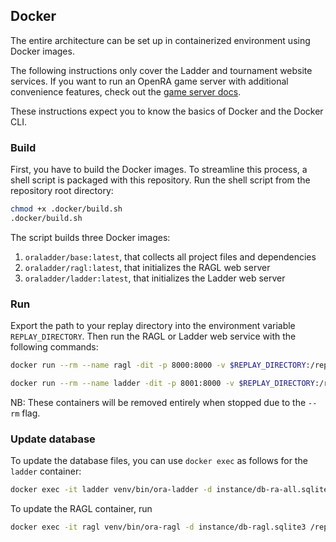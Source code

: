 ## Docker

The entire architecture can be set up in containerized environment using Docker images.

The following instructions only cover the Ladder and tournament website services. If you want to run an OpenRA game server with additional convenience features, check out the [game server docs](./ladder_server/README.md).

These instructions expect you to know the basics of Docker and the Docker CLI.

### Build

First, you have to build the Docker images. To streamline this process, a shell script 
is packaged with this repository. Run the shell script from the repository root 
directory:

```sh
chmod +x .docker/build.sh
.docker/build.sh
```

The script builds three Docker images:

1. `oraladder/base:latest`, that collects all project files and dependencies
2. `oraladder/ragl:latest`, that initializes the RAGL web server
3. `oraladder/ladder:latest`, that initializes the Ladder web server

### Run

Export the path to your replay directory into the environment variable 
`REPLAY_DIRECTORY`. Then run the RAGL or Ladder web service with the following 
commands:

```sh
docker run --rm --name ragl -dit -p 8000:8000 -v $REPLAY_DIRECTORY:/replays/:ro oraladder/ragl:latest
```

```sh
docker run --rm --name ladder -dit -p 8001:8000 -v $REPLAY_DIRECTORY:/replays/:ro oraladder/ladder:latest
```

NB: These containers will be removed entirely when stopped due to the `--rm` flag.

### Update database

To update the database files, you can use `docker exec` as follows for the 
`ladder` container:

```sh
docker exec -it ladder venv/bin/ora-ladder -d instance/db-ra-all.sqlite3 /replays
```

To update the RAGL container, run

```sh
docker exec -it ragl venv/bin/ora-ragl -d instance/db-ragl.sqlite3 /replays
```
